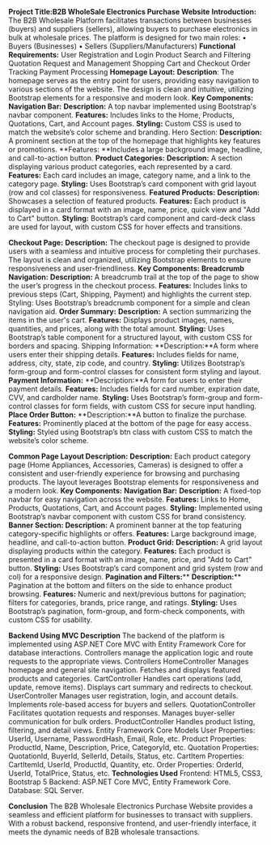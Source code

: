 **Project Title:B2B WholeSale Electronics Purchase Website**
**Introduction:**
The B2B Wholesale Platform facilitates transactions between businesses (buyers) and suppliers (sellers), allowing buyers to purchase electronics in bulk at wholesale prices. The platform is designed for two main roles:
•	Buyers (Businesses)
•	Sellers (Suppliers/Manufacturers)
**Functional Requirements:**
User Registration and Login
Product Search and Filtering
Quotation Request and Management
Shopping Cart and Checkout
Order Tracking
Payment Processing
**Homepage Layout:**
**Description**: The homepage serves as the entry point for users, providing easy navigation to various sections of the website. The design is clean and intuitive, utilizing Bootstrap elements for a responsive and modern look.
****Key Components:**
Navigation Bar:**
**Description:** A top navbar implemented using Bootstrap's navbar component.
**Features:** Includes links to the Home, Products, Quotations, Cart, and Account pages.
**Styling:** Custom CSS is used to match the website’s color scheme and branding.
Hero Section:
**Description:** A prominent section at the top of the homepage that highlights key features or promotions.
**Features: **Includes a large background image, headline, and call-to-action button.
**Product Categories:**
**Description:** A section displaying various product categories, each represented by a card.
**Features:** Each card includes an image, category name, and a link to the category page.
**Styling:** Uses Bootstrap’s card component with grid layout (row and col classes) for responsiveness.
**Featured Products:**
**Description:** Showcases a selection of featured products.
**Features:** Each product is displayed in a card format with an image, name, price, quick view and "Add to Cart" button.
**Styling:** Bootstrap’s card component and card-deck class are used for layout, with custom CSS for hover effects and transitions.

**Checkout Page:**
**Description:** The checkout page is designed to provide users with a seamless and intuitive process for completing their purchases. The layout is clean and organized, utilizing Bootstrap elements to ensure responsiveness and user-friendliness.
**Key Components:**
**Breadcrumb Navigation:**
**Description:** A breadcrumb trail at the top of the page to show the user’s progress in the checkout process.
**Features:** Includes links to previous steps (Cart, Shipping, Payment) and highlights the current step.
Styling: Uses Bootstrap’s breadcrumb component for a simple and clean navigation aid.
**Order Summary:**
**Description:** A section summarizing the items in the user's cart.
**Features:** Displays product images, names, quantities, and prices, along with the total amount.
**Styling:** Uses Bootstrap’s table component for a structured layout, with custom CSS for borders and spacing.
Shipping Information:
**Description:**A form where users enter their shipping details.
**Features:** Includes fields for name, address, city, state, zip code, and country.
**Styling:** Utilizes Bootstrap’s form-group and form-control classes for consistent form styling and layout.
**Payment Information:**
**Description:**A form for users to enter their payment details.
**Features:** Includes fields for card number, expiration date, CVV, and cardholder name.
**Styling:** Uses Bootstrap’s form-group and form-control classes for form fields, with custom CSS for secure input handling.
**Place Order Button:**
**Description:**A button to finalize the purchase.
**Features:** Prominently placed at the bottom of the page for easy access.
**Styling:** Styled using Bootstrap’s btn class with custom CSS to match the website’s color scheme.

**Common Page Layout Description:**
**Description:** Each product category page (Home Appliances, Accessories, Cameras) is designed to offer a consistent and user-friendly experience for browsing and purchasing products. The layout leverages Bootstrap elements for responsiveness and a modern look.
**Key Components:**
**Navigation Bar:**
**Description:** A fixed-top navbar for easy navigation across the website.
**Features:** Links to Home, Products, Quotations, Cart, and Account pages.
**Styling:** Implemented using Bootstrap’s navbar component with custom CSS for brand consistency.
**Banner Section:
Description:** A prominent banner at the top featuring category-specific highlights or offers.
**Features:** Large background image, headline, and call-to-action button.
**Product Grid:**
**Description:** A grid layout displaying products within the category.
**Features:** Each product is presented in a card format with an image, name, price, and "Add to Cart" button.
**Styling:** Uses Bootstrap’s card component and grid system (row and col) for a responsive design.
**Pagination and Filters:****
**Description:**** Pagination at the bottom and filters on the side to enhance product browsing.
**Features:** Numeric and next/previous buttons for pagination; filters for categories, brands, price range, and ratings.
**Styling:** Uses Bootstrap’s pagination, form-group, and form-check components, with custom CSS for usability.

**Backend Using MVC
Description**
The backend of the platform is implemented using ASP.NET Core MVC with Entity Framework Core for database interactions. Controllers manage the application logic and route requests to the appropriate views.
Controllers
HomeController
Manages homepage and general site navigation.
Fetches and displays featured products and categories.
CartController
Handles cart operations (add, update, remove items).
Displays cart summary and redirects to checkout.
UserController
Manages user registration, login, and account details.
Implements role-based access for buyers and sellers.
QuotationController
Facilitates quotation requests and responses.
Manages buyer-seller communication for bulk orders.
ProductController
Handles product listing, filtering, and detail views.
Entity Framework Core Models
User
Properties: UserId, Username, PasswordHash, Email, Role, etc.
Product
Properties: ProductId, Name, Description, Price, CategoryId, etc.
Quotation
Properties: QuotationId, BuyerId, SellerId, Details, Status, etc.
CartItem
Properties: CartItemId, UserId, ProductId, Quantity, etc.
Order
Properties: OrderId, UserId, TotalPrice, Status, etc.
**Technologies Used**
Frontend: HTML5, CSS3, Bootstrap 5
Backend: ASP.NET Core MVC, Entity Framework Core.
Database: SQL Server.

**Conclusion**
The B2B Wholesale Electronics Purchase Website provides a seamless and efficient platform for businesses to transact with suppliers. With a robust backend, responsive frontend, and user-friendly interface, it meets the dynamic needs of B2B wholesale transactions.




